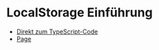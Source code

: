 # LocalStorage Einführung
* [Direkt zum TypeScript-Code](https://github.com/PhilippOesch/GIS-Beispiele-und-Musterloesungen/tree/main/Überblick/script_musterLoesung.ts)
* [Page](https://philippoesch.github.io/GIS-Beispiele-und-Musterloesungen/Überblick/)
